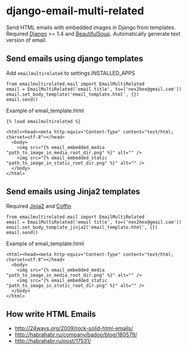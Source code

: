 django-email-multi-related
==========================

Send HTML emails with embedded images in Django from templates. Required [Django](https://github.com/django/django) >= 1.4 and [BeautifulSoup](http://www.crummy.com/software/BeautifulSoup/).
Automatically generate text version of email.

Send emails using django templates
-----
Add `emailmultirelated` to settings.INSTALLED_APPS

    from emailmultirelated.mail import EmailMultiRelated
    email = EmailMultiRelated('email title', to=['nex2hex@gmail.com'])
    email.set_body_template('email_template.html', {})
    email.send()

Example of email_template.html

	{% load emailmultirelated %}

    <html><head><meta http-equiv="Content-Type" content="text/html; charset=utf-8"></head>
      <body>
        <img src="{% email_embedded_media "path_to_image_in_media_root_dir.png" %}" alt="" />
        <img src="{% email_embedded_static "path_to_image_in_static_root_dir.png" %}" alt="" />
      </body>
    </html>

Send emails using Jinja2 templates
-----
Required [Jinja2](https://github.com/mitsuhiko/jinja2) and [Coffin](https://github.com/coffin/coffin/)

    from emailmultirelated.mail import EmailMultiRelated
    email = EmailMultiRelated('email title', to=['nex2hex@gmail.com'])
    email.set_body_template_jinja2('email_template.html', {})
    email.send()
    
Example of email_template.html

    <html><head><meta http-equiv="Content-Type" content="text/html; charset=utf-8"></head>
      <body>
        <img src="{% email_embedded_media "path_to_image_in_media_root_dir.png" %}" alt="" />
        <img src="{% email_embedded_static "path_to_image_in_static_root_dir.png" %}" alt="" />
      </body>
    </html>

How write HTML Emails
-----

  - http://24ways.org/2009/rock-solid-html-emails/
  - http://habrahabr.ru/company/badoo/blog/180579/
  - http://habrahabr.ru/post/17531/
